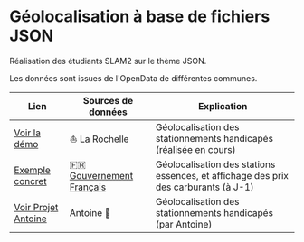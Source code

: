 # Géolocalisation à base de fichiers JSON

Réalisation des étudiants SLAM2 sur le thème JSON.

Les données sont issues de l'OpenData de différentes communes.

Lien | Sources de données | Explication  
-- | -- | --  
[Voir la démo](https://campus-fenelon-notre-dame-la-rochelle.github.io/JSON-Geolocalisation/01%20-%20Introduction/index.html) | ⛵ La Rochelle | Géolocalisation des stationnements handicapés (réalisée en cours)  
[Exemple concret](https://www.prix-carburants.gouv.fr/) | 🇫🇷 [Gouvernement Français](https://www.data.gouv.fr/datasets/prix-des-carburants-en-france-flux-instantane-v2-amelioree/) | Géolocalisation des stations essences, et affichage des prix des carburants (à J-1)  
[Voir Projet Antoine](https://github.com/Campus-Fenelon-Notre-Dame-La-Rochelle/JSON-Geolocalisation/blob/main/Antoine/index.html) | Antoine 🐤 | Géolocalisation des stationnements handicapés (par Antoine)  
